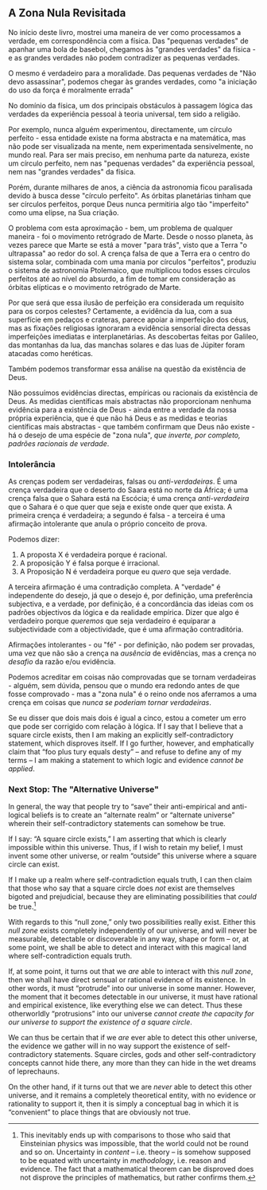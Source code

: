 ## A Zona Nula Revisitada

No início deste livro, mostrei uma maneira de ver como processamos a verdade, em correspondência com a física. Das "pequenas verdades" de apanhar uma bola de basebol, chegamos às "grandes verdades" da física - e as grandes verdades não podem contradizer as pequenas verdades.

O mesmo é verdadeiro para a moralidade. Das pequenas verdades de "Não devo assassinar", podemos chegar às grandes verdades, como "a iniciação do uso da força é moralmente errada"

No domínio da física, um dos principais obstáculos à passagem lógica das verdades da experiência pessoal à teoria universal, tem sido a religião.

Por exemplo, nunca alguém experimentou, directamente, um círculo perfeito - essa entidade existe na forma abstracta e na matemática, mas não pode ser visualizada na mente, nem experimentada sensivelmente, no mundo real. Para ser mais preciso, em nenhuma parte da natureza, existe um círculo perfeito, nem nas "pequenas verdades" da experiência pessoal, nem nas "grandes verdades" da física.

Porém, durante milhares de anos, a ciência da astronomia ficou paralisada devido à busca desse "círculo perfeito". As órbitas planetárias tinham que ser círculos perfeitos, porque Deus nunca permitiria algo tão "imperfeito" como uma elipse, na Sua criação.

O problema com esta aproximação - bem, um problema de qualquer maneira - foi o movimento retrógrado de Marte. Desde o nosso planeta, às vezes parece que Marte se está a mover "para trás", visto que a Terra "o ultrapassa" ao redor do sol. A crença falsa de que a Terra era o centro do sistema solar, combinada com uma mania por círculos "perfeitos", produziu o sistema de astronomia Ptolemaico, que multiplicou todos esses círculos perfeitos até ao nível do absurdo, a fim de tomar em consideração as órbitas elípticas e o movimento retrógrado de Marte.

Por que será que essa ilusão de perfeição era considerada um requisito para os corpos celestes? Certamente, a evidência da lua, com a sua superfície em pedaços e crateras, parece apoiar a imperfeição dos céus, mas as fixações religiosas ignoraram a evidência sensorial directa dessas imperfeições imediatas e interplanetárias. As descobertas feitas por Galileo, das montanhas da lua, das manchas solares e das luas de Júpiter foram atacadas como heréticas.

Também podemos transformar essa análise na questão da existência de Deus.

Não possuímos evidências directas, empíricas ou racionais da existência de Deus. As medidas científicas mais abstractas não proporcionam nenhuma evidência para a existência de Deus - ainda entre a verdade da nossa própria experiência, que é que não há Deus e as medidas e teorias científicas mais abstractas - que também confirmam que Deus não existe - há o desejo de uma espécie de "zona nula", *que inverte, por completo, padrões racionais de verdade*.

### Intolerância

As crenças podem ser verdadeiras, falsas ou *anti-verdadeiras*. É uma crença verdadeira que o deserto do Saara está no norte da África; é uma crença falsa que o Sahara está na Escócia; é uma crença *anti-verdadeira* que o Sahara é o que quer que seja e existe onde quer que exista. A primeira crença é verdadeira; a segundo é falsa - a terceira é uma afirmação intolerante que anula o próprio conceito de prova.

Podemos dizer:

1. A proposta X é verdadeira porque é racional.
2. A proposição Y é falsa porque é irracional.
3. A Proposição N é verdadeira porque eu *quero* que seja verdade.

A terceira afirmação é uma contradição completa. A "verdade" é independente do desejo, já que o desejo é, por definição, uma preferência subjectiva, e a verdade, por definição, é a concordância das ideias com os padrões objectivos da lógica e da realidade empírica. Dizer que algo é verdadeiro porque *queremos* que seja verdadeiro é equiparar a subjectividade com a objectividade, que é uma afirmação contraditória.

Afirmações intolerantes - ou "fé" - por definição, não podem ser provadas, uma vez que não são a crença na *ausência* de evidências, mas a crença no *desafio* da razão e/ou evidência.

Podemos acreditar em coisas não comprovadas que se tornam verdadeiras - alguém, sem dúvida, pensou que o mundo era redondo antes de que fosse comprovado - mas a "zona nula" é o reino onde nos aferramos a uma crença em coisas que *nunca se poderiam tornar verdadeiras*.

Se eu disser que dois mais dois é igual a cinco, estou a cometer um erro que pode ser corrigido com relação à lógica. If I say that I believe that a square circle exists, then I am making an explicitly self-contradictory statement, which disproves itself. If I go further, however, and emphatically claim that “foo plus tury equals desty” – and refuse to define any of my terms – I am making a statement to which logic and evidence *cannot be applied*.

### Next Stop: The "Alternative Universe"

In general, the way that people try to “save” their anti-empirical and anti-logical beliefs is to create an “alternate realm” or “alternate universe” wherein their self-contradictory statements can somehow be true.

If I say: “A square circle exists,” I am asserting that which is clearly impossible within this universe. Thus, if I wish to retain my belief, I must invent some other universe, or realm “outside” this universe where a square circle can exist.

If I make up a realm where self-contradiction equals truth, I can then claim that those who say that a square circle does *not* exist are themselves bigoted and prejudicial, because they are eliminating possibilities that *could* be true.[^1]

With regards to this “null zone,” only two possibilities really exist. Either this *null zone* exists completely independently of our universe, and will never be measurable, detectable or discoverable in any way, shape or form – or, at some point, we shall be able to detect and interact with this magical land where self-contradiction equals truth.

If, at some point, it turns out that we *are* able to interact with this *null zone*, then we shall have direct sensual or rational evidence of its existence. In other words, it must “protrude” into our universe in some manner. However, the moment that it becomes detectable in our universe, it must have rational and empirical existence, like everything else we can detect. Thus these otherworldly “protrusions” into our universe *cannot create the capacity for our universe to support the existence of a square circle*.

We can thus be certain that if we *are* ever able to detect this other universe, the evidence we gather will in no way support the existence of self-contradictory statements. Square circles, gods and other self-contradictory concepts cannot hide there, any more than they can hide in the wet dreams of leprechauns.

On the other hand, if it turns out that we are *never* able to detect this other universe, and it remains a completely theoretical entity, with no evidence or rationality to support it, then it is simply a conceptual bag in which it is “convenient” to place things that are obviously not true.

[^1]: This inevitably ends up with comparisons to those who said that Einsteinian physics was impossible, that the world could not be round and so on. Uncertainty in *content* – i.e. theory – is somehow supposed to be equated with uncertainty in *methodology*, i.e. reason and evidence. The fact that a mathematical theorem can be disproved does not disprove the principles of mathematics, but rather confirms them.